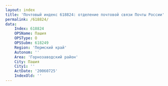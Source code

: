 ```yaml
---
layout: index
title: 'Почтовый индекс 618824: отделение почтовой связи Почты России'
permalink: /618824/
data:
    Index: 618824
    OPSName: Пашия
    OPSType: О
    OPSSubm: 618249
    Region: 'Пермский край'
    Autonom: ''
    Area: 'Горнозаводский район'
    City: Пашия
    City1: ''
    ActDate: '20060725'
    IndexOld: ''
---
```

